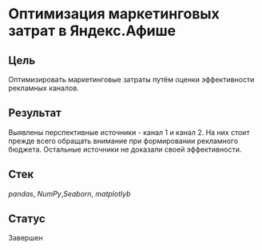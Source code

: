 # Оптимизация маркетинговых затрат в Яндекс.Афише

## Цель

Оптимизировать маркетинговые затраты путём оценки эффективности рекламных каналов.

## Результат

Выявлены перспективные источники - канал 1 и канал 2. На них стоит прежде всего обращать внимание при формировании рекламного бюджета. Остальные источники не доказали своей эффективности.

## Стек
*pandas*, *NumPy*,*Seaborn*, *matplotlyb*

## Статус
Завершен
